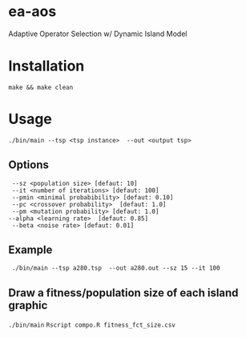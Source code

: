 # ea-aos

Adaptive Operator Selection w/ Dynamic Island Model

# Installation

`make && make clean`


# Usage

 ` ./bin/main --tsp <tsp instance>  --out <output tsp> `

## Options
```
 --sz <population size> [defaut: 10] 
 --it <number of iterations> [defaut: 100]
 --pmin <minimal probabibility> [defaut: 0.10]
 --pc <crossover probability>  [defaut: 1.0]
 --pm <mutation probability> [defaut: 1.0]
--alpha <learning rate>  [defaut: 0.85] 
 --beta <noise rate> [defaut: 0.01] 
```


## Example

` ./bin/main --tsp a280.tsp  --out a280.out --sz 15 --it 100`

## Draw a fitness/population size of each island graphic

`./bin/main`
` Rscript compo.R fitness_fct_size.csv `
 

